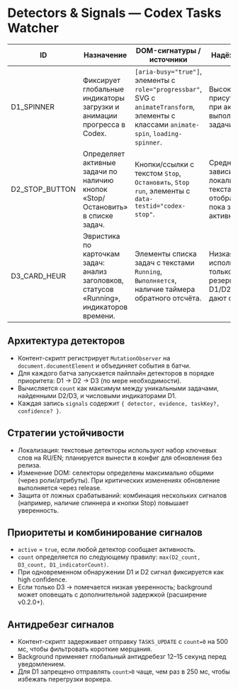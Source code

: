 # Detectors & Signals — Codex Tasks Watcher

| ID | Назначение | DOM-сигнатуры / источники | Надёжность | Частота опроса | Антидребезг / фильтры | Примечания |
|----|------------|---------------------------|------------|----------------|-----------------------|------------|
| D1_SPINNER | Фиксирует глобальные индикаторы загрузки и анимации прогресса в Codex. | `[aria-busy="true"]`, элементы с `role="progressbar"`, SVG с `animateTransform`, элементы с классами `animate-spin`, `loading-spinner`. | Высокая: присутствует при активном выполнении задачи. | Непрерывный `MutationObserver`; периодический snapshot не чаще 1 раз/сек. | Требует подтверждения исчезновения в течение 500 мс перед отправкой `count=0`. | Работает в RU/EN интерфейсе; учитывать вложенные iframes. |
| D2_STOP_BUTTON | Определяет активные задачи по наличию кнопок «Stop/Остановить» в списке задач. | Кнопки/ссылки с текстом `Stop`, `Остановить`, `Stop run`, элементы с `data-testid="codex-stop"`. | Средняя: зависит от локализации текста, но отображается пока задача активна. | Те же события MutationObserver; fallback сканирование раз в 1 сек. | Статусы кэшируются по taskId, чтобы предотвращать мерцания при обновлении списка. | Используется для подсчёта количества задач (`count`). |
| D3_CARD_HEUR | Эвристика по карточкам задач: анализ заголовков, статусов «Running», индикаторов времени. | Элементы списка задач с текстами `Running`, `Выполняется`, наличие таймера обратного отсчёта. | Низкая: использовать только как резерв, если D1/D2 не дают сигнал. | Запускать по запросу (когда D1/D2 не обнаружили активность, но пользователь ожидает статус). | Результаты помечаются как `confidence=low` в `signals`. | Планируется к активации в v0.2.0+, требует дополнительного обучения. |

## Архитектура детекторов
- Контент-скрипт регистрирует `MutationObserver` на `document.documentElement` и объединяет события в батчи.
- Для каждого батча запускается пайплайн детекторов в порядке приоритета: D1 → D2 → D3 (по мере необходимости).
- Вычисляется `count` как максимум между уникальными задачами, найденными D2/D3, и числовыми индикаторами D1.
- Каждая запись `signals` содержит `{ detector, evidence, taskKey?, confidence? }`.

## Стратегии устойчивости
- Локализация: текстовые детекторы используют набор ключевых слов на RU/EN; планируется вынести в конфиг для обновления без релиза.
- Изменение DOM: селекторы определены максимально общими (через роли/атрибуты). При критических изменениях обновление выполняется через release.
- Защита от ложных срабатываний: комбинация нескольких сигналов (например, наличие спиннера и кнопки Stop) повышает уверенность.

## Приоритеты и комбинирование сигналов
- `active` = `true`, если любой детектор сообщает активность.
- `count` определяется по следующему правилу: `max(D2_count, D3_count, D1_indicatorCount)`.
- При одновременном обнаружении D1 и D2 сигнал фиксируется как high confidence.
- Если только D3 → помечается низкая уверенность; background может оповещать с дополнительной задержкой (расширение v0.2.0+).

## Антидребезг сигналов
- Контент-скрипт задерживает отправку `TASKS_UPDATE` с `count=0` на 500 мс, чтобы фильтровать короткие мерцания.
- Background применяет глобальный антидребезг 12–15 секунд перед уведомлением.
- Для D1 запрещено отправлять `count>0` чаще, чем раз в 250 мс, чтобы избежать перегрузки воркера.
